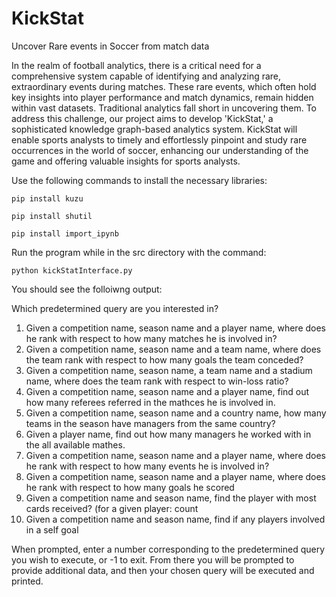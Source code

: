 # KickStat
Uncover Rare events in Soccer from match data  

In the realm of football analytics, there is a critical need for a comprehensive system capable of identifying and analyzing rare, extraordinary events during matches. These rare events, which often hold key insights into player performance and match dynamics, remain hidden within vast datasets. Traditional analytics fall short in uncovering them. To address this challenge, our project aims to develop 'KickStat,' a sophisticated knowledge graph-based analytics system. KickStat will enable sports analysts to timely and effortlessly pinpoint and study rare occurrences in the world of soccer, enhancing our understanding of the game and offering valuable insights for sports analysts.   

Use the following commands to install the necessary libraries:

```pip install kuzu```

```pip install shutil```

```pip install import_ipynb```

Run the program while in the src directory with the command:

```python kickStatInterface.py```

You should see the folloiwng output:  

Which predetermined query are you interested in?  
1. Given a competition name, season name and a player name, where does he rank with respect to how many matches he is involved in?  
2. Given a competition name, season name and a team name, where does the team rank with respect to how many goals the team conceded?  
3. Given a competition name, season name, a team name and a stadium name, where does the team rank with respect to win-loss ratio?  
4. Given a competition name, season name and a player name, find out how many referees referred in the mathces he is involved in.  
5. Given a competition name, season name and a country name, how many teams in the season have managers from the same country?  
6. Given a player name, find out how many managers he worked with in the all available mathes.  
7. Given a competition name, season name and a player name, where does he rank with respect to how many events he is involved in?  
8. Given a competition name, season name and a player name, where does he rank with respect to how many goals he scored  
9. Given a competition name and season name, find the player with most cards received? (for a given player: count  
10. Given a competition name and season name, find if any players involved in a self goal  

When prompted, enter a number corresponding to the predetermined query you wish to execute, or -1 to exit.
From there you will be prompted to provide additional data, and then your chosen query will be executed and printed.
